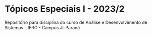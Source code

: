 # Tópicos Especiais I - 2023/2
Repositório para disciplina do curso de Análise e Desenvolvimento de Sistemas - IFRO - Campus Ji-Paraná
